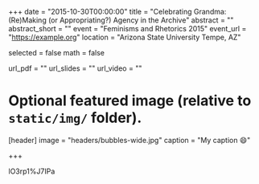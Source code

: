+++
date = "2015-10-30T00:00:00"
title = "Celebrating Grandma: (Re)Making (or Appropriating?) Agency in the Archive"
abstract = ""
abstract_short = ""
event = "Feminisms and Rhetorics 2015"
event_url = "https://example.org"
location = "Arizona State University Tempe, AZ"

selected = false
math = false

url_pdf = ""
url_slides = ""
url_video = ""

# Optional featured image (relative to `static/img/` folder).
[header]
image = "headers/bubbles-wide.jpg"
caption = "My caption :smile:"

+++

lO3rp1%J7IPa
